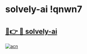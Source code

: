 # solvely-ai !qnwn7

# <h2><a href="https://egmh5d.esa.edu.pl?title=solvely-ai&ref=qnwn7">🔗👉 🔴 solvely-ai</a></h2>

[![acn](https://github.com/user-attachments/assets/0f9c940e-d8b0-45ae-aac7-cd30a18b3e1c)](https://egmh5d.esa.edu.pl?title=solvely-ai&ref=qnwn7)

